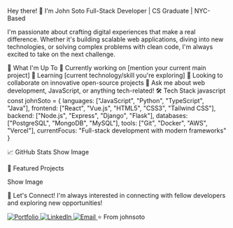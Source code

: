 Hey there! 👋 I'm John Soto
Full-Stack Developer | CS Graduate | NYC-Based

I'm passionate about crafting digital experiences that make a real difference. Whether it's building scalable web applications, diving into new technologies, or solving complex problems with clean code, I'm always excited to take on the next challenge.

🚀 What I'm Up To
🔭 Currently working on [mention your current main project]
🌱 Learning [current technology/skill you're exploring]
👯 Looking to collaborate on innovative open-source projects
💬 Ask me about web development, JavaScript, or anything tech-related!
🛠️ Tech Stack
javascript
const johnSoto = {
    languages: ["JavaScript", "Python", "TypeScript", "Java"],
    frontend: ["React", "Vue.js", "HTML5", "CSS3", "Tailwind CSS"],
    backend: ["Node.js", "Express", "Django", "Flask"],
    databases: ["PostgreSQL", "MongoDB", "MySQL"],
    tools: ["Git", "Docker", "AWS", "Vercel"],
    currentFocus: "Full-stack development with modern frameworks"
}

📈 GitHub Stats
Show Image

🌟 Featured Projects
<!-- Add your top 3-4 projects here -->
Show Image

🤝 Let's Connect!
I'm always interested in connecting with fellow developers and exploring new opportunities!

<a href="https://www.johnsoto.dev/"> <img src="https://custom-icon-badges.demolab.com/badge/Portfolio-FF6B6B?style=for-the-badge&logo=world&logoColor=white" alt="Portfolio" /> </a> <a href="https://linkedin.com/in/YOUR_LINKEDIN"> <img src="https://custom-icon-badges.demolab.com/badge/LinkedIn-0077B5?style=for-the-badge&logo=linkedin&logoColor=white" alt="LinkedIn" /> </a> <a href="mailto:YOUR_EMAIL"> <img src="https://custom-icon-badges.demolab.com/badge/Email-D14836?style=for-the-badge&logo=mail&logoColor=white" alt="Email" /> </a>
⭐️ From johnsoto


<!--
For custom badges I used this repo
https://github.com/DenverCoder1/custom-icon-badges


**Soto-J/Soto-J** is a ✨ _special_ ✨ repository because its `README.md` (this file) appears on your GitHub profile.

Here are some ideas to get you started:

- 🔭 I’m currently working on ...
- 🌱 I’m currently learning ...
- 👯 I’m looking to collaborate on ...
- 🤔 I’m looking for help with ...
- 💬 Ask me about ...
- 📫 How to reach me: ...
- 😄 Pronouns: ...
- ⚡ Fun fact: ...
-->
